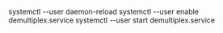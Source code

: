 systemctl --user daemon-reload
systemctl --user enable demultiplex.service
systemctl --user start demultiplex.service
